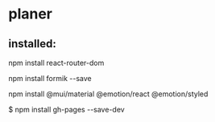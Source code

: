 # planer

## installed: 
npm install react-router-dom 

npm install formik --save

npm install @mui/material @emotion/react @emotion/styled

$ npm install gh-pages --save-dev
